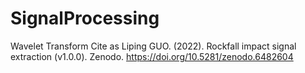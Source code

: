# SignalProcessing
Wavelet Transform
Cite as
Liping GUO. (2022). Rockfall impact signal extraction (v1.0.0). Zenodo. https://doi.org/10.5281/zenodo.6482604
